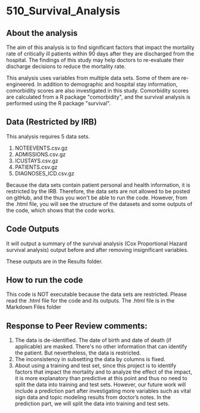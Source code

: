 # 510_Survival_Analysis

## About the analysis

The aim of this analysis is to find significant factors that impact the mortality rate of critically ill patients within 90 days after they are discharged from the hospital. The findings of this study may help doctors to re-evaluate their discharge decisions to reduce the mortality rate.

This analysis uses variables from multiple data sets. Some of them are re-engineered. In addition to demographic and hospital stay information, comorbidity scores are also investigated in this study. Comorbidity scores are calculated from a R package "comorbidity", and the survival analysis is performed using the R package "survival".

## Data (Restricted by IRB)

This analysis requires 5 data sets. 

1. NOTEEVENTS.csv.gz
2. ADMISSIONS.csv.gz
3. ICUSTAYS.csv.gz
4. PATIENTS.csv.gz
5. DIAGNOSES_ICD.csv.gz

Because the data sets contain patient personal and health information, it is restricted by the IRB. Therefore, the data sets are not allowed to be posted on gitHub, and the thus you won't be able to run the code. However, from the .html file, you will see the structure of the datasets and some outputs of the code, which shows that the code works.

## Code Outputs

It will output a summary of the survival analysis (Cox Proportional Hazard survival analysis) output before and after removing insignificant variables.

These outputs are in the Results folder.

## How to run the code

This code is NOT executable because the data sets are restricted.
Please read the .html file for the code and its outputs.
The .html file is in the Markdown Files folder

## Response to Peer Review comments:

1. The data is de-identified. The date of birth and date of death (if applicable) are masked. There's no other information that can 
   identify the patient. But nevertheless, the data is restricted.
2. The inconsistency in subsetting the data by columns is fixed.
3. About using a training and test set, since this project is to identify factors that impact the mortality and to analyze the effect of 
   the impact, it is more explanatory than predictive at this point and thus no need to split the data into training and test sets.
   However, our future work will include a prediction part after investigating more variables such as vital sign data and topic modeling 
   results from doctor’s notes. In the prediction part, we will split the data into training and test sets.
 

